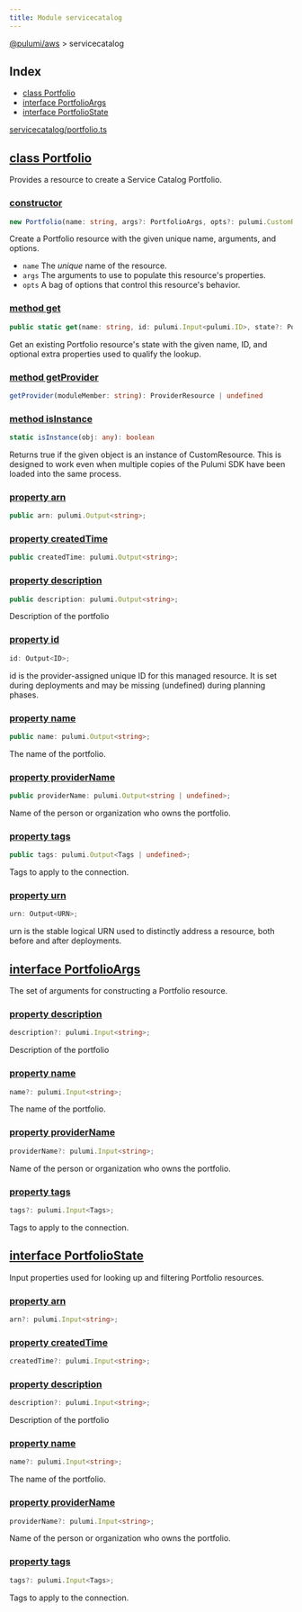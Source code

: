 ```yaml
---
title: Module servicecatalog
---
```


<a href="../index.html">@pulumi/aws</a> &gt; servicecatalog

<h2 class="pdoc-module-header">Index</h2>

* <a href="#Portfolio">class Portfolio</a>
* <a href="#PortfolioArgs">interface PortfolioArgs</a>
* <a href="#PortfolioState">interface PortfolioState</a>

<a href="https://github.com/pulumi/pulumi-aws/blob/master/sdk/nodejs/servicecatalog/portfolio.ts">servicecatalog/portfolio.ts</a> 


<h2 class="pdoc-module-header" id="Portfolio">
<a class="pdoc-member-name" href="https://github.com/pulumi/pulumi-aws/blob/master/sdk/nodejs/servicecatalog/portfolio.ts#L11">class Portfolio</a>
</h2>

Provides a resource to create a Service Catalog Portfolio.

<h3 class="pdoc-member-header">
<a class="pdoc-child-name" href="https://github.com/pulumi/pulumi-aws/blob/master/sdk/nodejs/servicecatalog/portfolio.ts#L41">constructor</a>
</h3>

```typescript
new Portfolio(name: string, args?: PortfolioArgs, opts?: pulumi.CustomResourceOptions)
```


Create a Portfolio resource with the given unique name, arguments, and options.

* `name` The _unique_ name of the resource.
* `args` The arguments to use to populate this resource&#39;s properties.
* `opts` A bag of options that control this resource&#39;s behavior.

<h3 class="pdoc-member-header">
<a class="pdoc-child-name" href="https://github.com/pulumi/pulumi-aws/blob/master/sdk/nodejs/servicecatalog/portfolio.ts#L20">method get</a>
</h3>

```typescript
public static get(name: string, id: pulumi.Input<pulumi.ID>, state?: PortfolioState): Portfolio
```


Get an existing Portfolio resource's state with the given name, ID, and optional extra
properties used to qualify the lookup.

<h3 class="pdoc-member-header">
<a class="pdoc-child-name" href="https://github.com/pulumi/pulumi-aws/blob/master/sdk/nodejs/node_modules/@pulumi/pulumi/resource.d.ts#L13">method getProvider</a>
</h3>

```typescript
getProvider(moduleMember: string): ProviderResource | undefined
```

<h3 class="pdoc-member-header">
<a class="pdoc-child-name" href="https://github.com/pulumi/pulumi-aws/blob/master/sdk/nodejs/node_modules/@pulumi/pulumi/resource.d.ts#L85">method isInstance</a>
</h3>

```typescript
static isInstance(obj: any): boolean
```


Returns true if the given object is an instance of CustomResource.  This is designed to work even when
multiple copies of the Pulumi SDK have been loaded into the same process.

<h3 class="pdoc-member-header">
<a class="pdoc-child-name" href="https://github.com/pulumi/pulumi-aws/blob/master/sdk/nodejs/servicecatalog/portfolio.ts#L24">property arn</a>
</h3>

```typescript
public arn: pulumi.Output<string>;
```

<h3 class="pdoc-member-header">
<a class="pdoc-child-name" href="https://github.com/pulumi/pulumi-aws/blob/master/sdk/nodejs/servicecatalog/portfolio.ts#L25">property createdTime</a>
</h3>

```typescript
public createdTime: pulumi.Output<string>;
```

<h3 class="pdoc-member-header">
<a class="pdoc-child-name" href="https://github.com/pulumi/pulumi-aws/blob/master/sdk/nodejs/servicecatalog/portfolio.ts#L29">property description</a>
</h3>

```typescript
public description: pulumi.Output<string>;
```


Description of the portfolio

<h3 class="pdoc-member-header">
<a class="pdoc-child-name" href="https://github.com/pulumi/pulumi-aws/blob/master/sdk/nodejs/node_modules/@pulumi/pulumi/resource.d.ts#L80">property id</a>
</h3>

```typescript
id: Output<ID>;
```


id is the provider-assigned unique ID for this managed resource.  It is set during
deployments and may be missing (undefined) during planning phases.

<h3 class="pdoc-member-header">
<a class="pdoc-child-name" href="https://github.com/pulumi/pulumi-aws/blob/master/sdk/nodejs/servicecatalog/portfolio.ts#L33">property name</a>
</h3>

```typescript
public name: pulumi.Output<string>;
```


The name of the portfolio.

<h3 class="pdoc-member-header">
<a class="pdoc-child-name" href="https://github.com/pulumi/pulumi-aws/blob/master/sdk/nodejs/servicecatalog/portfolio.ts#L37">property providerName</a>
</h3>

```typescript
public providerName: pulumi.Output<string | undefined>;
```


Name of the person or organization who owns the portfolio.

<h3 class="pdoc-member-header">
<a class="pdoc-child-name" href="https://github.com/pulumi/pulumi-aws/blob/master/sdk/nodejs/servicecatalog/portfolio.ts#L41">property tags</a>
</h3>

```typescript
public tags: pulumi.Output<Tags | undefined>;
```


Tags to apply to the connection.

<h3 class="pdoc-member-header">
<a class="pdoc-child-name" href="https://github.com/pulumi/pulumi-aws/blob/master/sdk/nodejs/node_modules/@pulumi/pulumi/resource.d.ts#L11">property urn</a>
</h3>

```typescript
urn: Output<URN>;
```


urn is the stable logical URN used to distinctly address a resource, both before and after
deployments.

<h2 class="pdoc-module-header" id="PortfolioArgs">
<a class="pdoc-member-name" href="https://github.com/pulumi/pulumi-aws/blob/master/sdk/nodejs/servicecatalog/portfolio.ts#L101">interface PortfolioArgs</a>
</h2>

The set of arguments for constructing a Portfolio resource.

<h3 class="pdoc-member-header">
<a class="pdoc-child-name" href="https://github.com/pulumi/pulumi-aws/blob/master/sdk/nodejs/servicecatalog/portfolio.ts#L105">property description</a>
</h3>

```typescript
description?: pulumi.Input<string>;
```


Description of the portfolio

<h3 class="pdoc-member-header">
<a class="pdoc-child-name" href="https://github.com/pulumi/pulumi-aws/blob/master/sdk/nodejs/servicecatalog/portfolio.ts#L109">property name</a>
</h3>

```typescript
name?: pulumi.Input<string>;
```


The name of the portfolio.

<h3 class="pdoc-member-header">
<a class="pdoc-child-name" href="https://github.com/pulumi/pulumi-aws/blob/master/sdk/nodejs/servicecatalog/portfolio.ts#L113">property providerName</a>
</h3>

```typescript
providerName?: pulumi.Input<string>;
```


Name of the person or organization who owns the portfolio.

<h3 class="pdoc-member-header">
<a class="pdoc-child-name" href="https://github.com/pulumi/pulumi-aws/blob/master/sdk/nodejs/servicecatalog/portfolio.ts#L117">property tags</a>
</h3>

```typescript
tags?: pulumi.Input<Tags>;
```


Tags to apply to the connection.

<h2 class="pdoc-module-header" id="PortfolioState">
<a class="pdoc-member-name" href="https://github.com/pulumi/pulumi-aws/blob/master/sdk/nodejs/servicecatalog/portfolio.ts#L77">interface PortfolioState</a>
</h2>

Input properties used for looking up and filtering Portfolio resources.

<h3 class="pdoc-member-header">
<a class="pdoc-child-name" href="https://github.com/pulumi/pulumi-aws/blob/master/sdk/nodejs/servicecatalog/portfolio.ts#L78">property arn</a>
</h3>

```typescript
arn?: pulumi.Input<string>;
```

<h3 class="pdoc-member-header">
<a class="pdoc-child-name" href="https://github.com/pulumi/pulumi-aws/blob/master/sdk/nodejs/servicecatalog/portfolio.ts#L79">property createdTime</a>
</h3>

```typescript
createdTime?: pulumi.Input<string>;
```

<h3 class="pdoc-member-header">
<a class="pdoc-child-name" href="https://github.com/pulumi/pulumi-aws/blob/master/sdk/nodejs/servicecatalog/portfolio.ts#L83">property description</a>
</h3>

```typescript
description?: pulumi.Input<string>;
```


Description of the portfolio

<h3 class="pdoc-member-header">
<a class="pdoc-child-name" href="https://github.com/pulumi/pulumi-aws/blob/master/sdk/nodejs/servicecatalog/portfolio.ts#L87">property name</a>
</h3>

```typescript
name?: pulumi.Input<string>;
```


The name of the portfolio.

<h3 class="pdoc-member-header">
<a class="pdoc-child-name" href="https://github.com/pulumi/pulumi-aws/blob/master/sdk/nodejs/servicecatalog/portfolio.ts#L91">property providerName</a>
</h3>

```typescript
providerName?: pulumi.Input<string>;
```


Name of the person or organization who owns the portfolio.

<h3 class="pdoc-member-header">
<a class="pdoc-child-name" href="https://github.com/pulumi/pulumi-aws/blob/master/sdk/nodejs/servicecatalog/portfolio.ts#L95">property tags</a>
</h3>

```typescript
tags?: pulumi.Input<Tags>;
```


Tags to apply to the connection.

